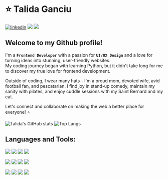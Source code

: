 # ⭐ Talida Ganciu

[![linkedin](https://img.shields.io/badge/LinkedIn-0077B5?style=for-the-badge&logo=linkedin&logoColor=white)][1]
[![](https://img.shields.io/badge/Discord-5865F2?style=for-the-badge&logo=discord&logoColor=white)][2]
[![](https://img.shields.io/badge/GitHub-100000?style=for-the-badge&logo=github&logoColor=white)][3]

[1]: https://www.linkedin.com/in/mihaela-talida-g-66532716a/
[2]: https://discord.com/users/1123986908914139147
[3]: https://github.com/talidag

## Welcome to my Github profile! 

I'm a **`Frontend Developer`** with a passion for **`UI/UX Design`** and a love for turning ideas into stunning, user-friendly websites. <br/>
My coding journey began with learning Python, but it didn't take long for me to discover my true love for frontend development.

Outside of coding, I wear many hats - I'm a proud mom, devoted wife, avid football fan, and pescatarian. I find joy in stand-up comedy, maintain my sanity with pilates, and enjoy cuddle sessions with my Saint Bernard and my cat.

Let's connect and collaborate on making the web a better place for everyone! ⭐

![Talida's GitHub stats](https://github-readme-stats.vercel.app/api?username=talidag&show_icons=true&theme=ayu-mirage) ![Top Langs](https://github-readme-stats.vercel.app/api/top-langs/?username=talidag&hide=html,css&theme=ayu-mirage)

## Languages and Tools:
![](https://img.shields.io/badge/HTML-grey?style=for-the-badge&logo=HTML5)
![](https://img.shields.io/badge/CSS-grey?style=for-the-badge&logo=CSS3)
![](https://img.shields.io/badge/SCSS-gray?style=for-the-badge&logo=sass)
![](https://img.shields.io/badge/tailwind%20CSS-gray?style=for-the-badge&logo=tailwind-css)

![](https://img.shields.io/badge/JAVASCRIPT-grey?style=for-the-badge&logo=javascript)
![](https://img.shields.io/badge/TYPESCRIPT-gray?style=for-the-badge&logo=Typescript)
![](https://img.shields.io/badge/REACT-gray?style=for-the-badge&logo=react)
![](https://img.shields.io/badge/redux-gray?style=for-the-badge&logo=redux)

![](https://img.shields.io/badge/Figma-grey?style=for-the-badge&logo=figma)
![](https://img.shields.io/badge/VSCODE-grey?style=for-the-badge&logo=visual%20studio%20code)
![](https://img.shields.io/badge/GIT-grey?style=for-the-badge&logo=git)
![](https://img.shields.io/badge/VITE-grey?style=for-the-badge&logo=vite)
